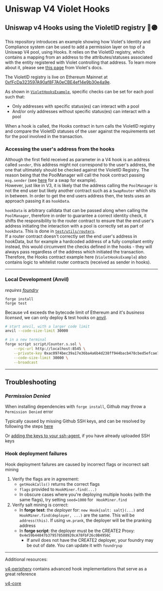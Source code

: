 # Uniswap V4 Violet Hooks
## **Uniswap v4 Hooks using the VioletID registry 🦄🟣**

This repository introduces an example showing how Violet's Identity and Compliance system can be used to add a permission layer on top of a Uniswap V4 pool, using Hooks.
It relies on the VioletID registry, which contains a mapping from an address to the attributes/statuses associated with the entity registered with Violet controlling that address. To learn more about it, please see [this page](https://docs.violet.co/for-developers/core-concepts/violetid-registry) from Violet's docs.

The VioletID registry is live on Ethereum Mainnet at [0xfFcDa323597A90af8F7A0eCBE4ef14e9b30e4a9e](https://etherscan.io/address/0xfFcDa323597A90af8F7A0eCBE4ef14e9b30e4a9e).

As shown in [`VioletHooksExample`](src/VioletHooksExample.sol), specific checks can be set for each pool such that:
- Only addresses with specific status(es) can interact with a pool
- And/or only addresses without specific status(es) can interact with a pool

When a hook is called, the Hooks contract in turn calls the VioletID registry and compare the VioletID statuses of the user against the requirements set for the pool involved in the transaction.

### Accessing the user's address from the hooks

Although the first field received as parameter in a V4 hook is an address called `sender`, this address might not correspond to the user's address, the one that ultimately should be checked against the VioletID Registry. The reason being that the PoolManager will call the hook contract passing `msg.sender` (see [here](https://github.com/Uniswap/v4-core/blob/5fb47b1d659a4ca91b6077a94d56221e806d7c82/src/PoolManager.sol#L251) for a swap for example).
<br/>However, just like in V3, it is likely that the address calling the `PoolManager` is not the end user but likely another contract such as a `SwapRouter` which sits in between.
In order to get the end users address then, the tests uses an approach passing it as `hookData`.

`hookData` is arbitrary calldata that can be passed along when calling the `PoolManager`, therefore in order to guarantee a correct identity check, it shifts the responsibility to the router contract to ensure that the end user's address initiating the interaction with a pool is correctly set as part of `hookData`. This is done in [`test/utils/routers`](test/utils/routers).
<br/>If a router contract doesn't correctly set the end user's address in hookData, but for example a hardcoded address of a fully compliant entity instead, this would circumvent the checks defined in the hooks - they will always pass regardless of the address which initiated the transaction. Therefore, the Hooks contract example here (`VioletHooksExample`) also contains logic to whitelist router contracts (received as sender in hooks).


---

### Local Development (Anvil)

*requires [foundry](https://book.getfoundry.sh)*

```
forge install
forge test
```

Because v4 exceeds the bytecode limit of Ethereum and it's *business licensed*, we can only deploy & test hooks on [anvil](https://book.getfoundry.sh/anvil/).

```bash
# start anvil, with a larger code limit
anvil --code-size-limit 30000

# in a new terminal
forge script script/Counter.s.sol \
    --rpc-url http://localhost:8545 \
    --private-key 0xac0974bec39a17e36ba4a6b4d238ff944bacb478cbed5efcae784d7bf4f2ff80 \
    --code-size-limit 30000 \
    --broadcast
```

---

## Troubleshooting


### *Permission Denied*

When installing dependencies with `forge install`, Github may throw a `Permission Denied` error

Typically caused by missing Github SSH keys, and can be resolved by following the steps [here](https://docs.github.com/en/github/authenticating-to-github/connecting-to-github-with-ssh)

Or [adding the keys to your ssh-agent](https://docs.github.com/en/authentication/connecting-to-github-with-ssh/generating-a-new-ssh-key-and-adding-it-to-the-ssh-agent#adding-your-ssh-key-to-the-ssh-agent), if you have already uploaded SSH keys

### Hook deployment failures

Hook deployment failures are caused by incorrect flags or incorrect salt mining

1. Verify the flags are in agreement:
    * `getHookCalls()` returns the correct flags
    * `flags` provided to `HookMiner.find(...)`
    * In obscure cases where you're deploying multiple hooks (with the same flags), try setting `seed=1000` for ` HookMiner.find`
2. Verify salt mining is correct:
    * In **forge test**: the *deploye*r for: `new Hook{salt: salt}(...)` and `HookMiner.find(deployer, ...)` are the same. This will be `address(this)`. If using `vm.prank`, the deployer will be the pranking address
    * In **forge script**: the deployer must be the CREATE2 Proxy: `0x4e59b44847b379578588920cA78FbF26c0B4956C`
        * If anvil does not have the CREATE2 deployer, your foundry may be out of date. You can update it with `foundryup`

---

Additional resources:

[v4-periphery](https://github.com/uniswap/v4-periphery) contains advanced hook implementations that serve as a great reference

[v4-core](https://github.com/uniswap/v4-core)
